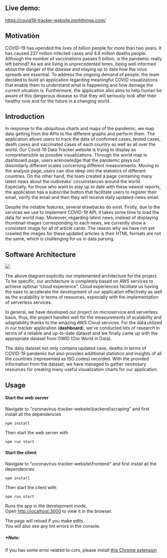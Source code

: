 ## Live demo: 
https://covid19-tracker-website.minhthings.com/

## Motivation
COVID-19 has upended the lives of billion people for more than two years. It has caused 227 million infected cases and 4.6 million deaths people. Although the number of vaccinations passes 5 billion, is the pandemic really left behind? As we are living in unprecedented times, being well informed about the danger of the disease and staying up to date how the virus spreads are essential. To address the ongoing demand of people, the team decided to build an application regarding meaningful COVID visualizations that enable them to understand what is happening and how damage the current situation is. Furthermore, the application also aims to help human be aware of this dangerous disease so that they will seriously look after their healthy now and for the future in a changing world.

## Introduction

In response to the ubiquitous charts and maps of the pandemic, we map data getting from the APIs to the different graphs and perform them. The application allows users to track the data of confirmed cases, tested cases, death cases and vaccinated cases of each country as well as all over the world. Our Covid-19 Data Tracker website is trying to display as comprehensible as possible visualizations. Through the world map in dashboard page, users acknowledge that the pandemic plays out dissimilarly different scales concerning different measurements. Moving to the analysis page, users can dive deep into the statistics of different countries. On the other hand, the team created a page containing many latest news about the outbreaks’ circumstances around the world. Especially, for those who want to stay up to date with these newest reports, the application has a subscribe button that facilitate users to register their email, verify the email and then they will receive daily updated-news email. 

Despite the notable features, several drawbacks do exist. Firstly, due to the services we use to implement COVID-19 API, it takes some time to load the data for world map. Moreover, regarding latest news, instead of displaying thumbnail images corresponding to each news, we currently show a consistent image for all of article cards. The reason why we have not yet crawled the images for these updated articles is their HTML formats are not the same, which is challenging for us in data parsing.

## Software Architecture

<img align="center" src="https://user-images.githubusercontent.com/54904166/133883079-9093d9d3-84b4-4e33-86ac-46642bdda260.png"/>

The above diagram explicitly our implemented architecture for the project. To be specific, our architecture is completely based on AWS services to achieve optimal “cloud experience”. Cloud experiences facilitate us having the ease to accelerate the development of our application effectively as well as the scalability in terms of resources, especially with the implementation of serverless services.

In general, we have developed our project on microservice and serverless basis, thus, the project handles well for the measurements of scalability and adaptability thanks to the amazing AWS Cloud services.
For the data utilized in our tracker application (**dashboard**), we’ve conducted lots of research in terms of a reliable and up-to-date dataset and we finally came up with the appropriate dataset from OWID (Our World in Data).

The daily dataset not only contains updated case, deaths in terms of COVID-19 pandemic but also provides additional statistics and insights of all the countries (represented as ISO codes) recorded. With the provided information from the dataset, we have managed to gather necessary resources for creating many useful visualization charts for our application.

## Usage

#### Start the web server

Navigate to "coronavirus-tracker-website\backend\scraping" and first install all the dependencies

 `npm install`

Then start the web server with

`npm run start`

#### Start the client

Navigate to "coronavirus-tracker-website\frontend" and first install all the dependencies

`npm install`

Then start the client with

`npm run start`

Runs the app in the development mode.\
Open [http://localhost:3000](http://localhost:3000) to view it in the browser.

The page will reload if you make edits.\
You will also see any lint errors in the console.
##### *Note:
If you has some error related to cors, please install [this Chrome extension](https://chrome.google.com/webstore/detail/allow-cors-access-control/lhobafahddgcelffkeicbaginigeejlf?hl=en)

